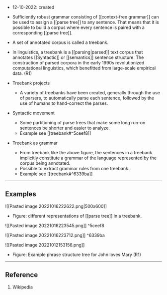 - 12-10-2022: created

- Sufficiently robust grammar consisting of [[context-free grammar]] can be used to assign a [[parse tree]] to any sentence. That means that it is possible to build a corpus where every sentence is paired with a corresponding [[parse tree]].

- A set of annotated corpus is called a treebank.

- In linguistics, a treebank is a [[parsing|parsed]] text corpus that annotates [[Syntactic]] or [[semantics]] sentence structure. The construction of parsed corpora in the early 1990s revolutionized computational linguistics, which benefitted from large-scale empirical data. (R1)

- Treebank projects
	- A variety of treebanks have been created, generally through the use of parsers, to automatically parse each sentence, followed by the use of humans to hand-correct the parses.

- Syntactic movement
	- Some partitioning of parse trees that make some long run-on sentences be shorter and easier to analyze. 
	- Example see [[treebank#^5ceef8]]

- Treebank as grammar
	- From treebank like the above figure, the sentences in a treebank implicitly constitute a grammar of the language represented by the corpus being annotated. 
	- Possible to extract grammar rules from one treebank.
	- Example see [[treebank#^6339ba]]



---
## Examples

![[Pasted image 20221016222622.png|500x600]]
- Figure: different representations of [[parse tree]] in a treebank.

![[Pasted image 20221016223545.png]] ^5ceef8

![[Pasted image 20221016223712.png]] ^6339ba




![[Pasted image 20221012153156.png]]
- Figure: Example phrase structure tree for John loves Mary (R1)

---
## Reference

1. Wikipedia